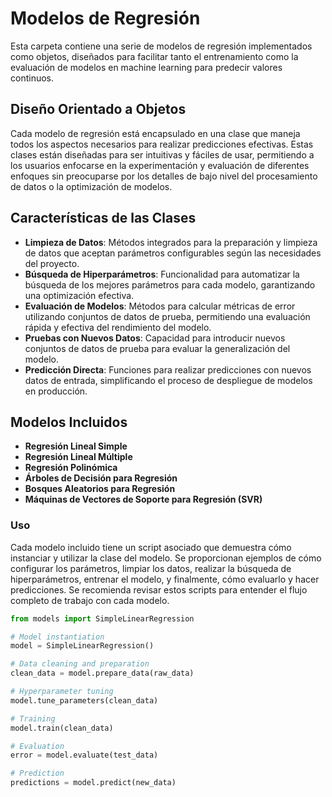 # Modelos de Regresión

Esta carpeta contiene una serie de modelos de regresión implementados como objetos, diseñados para facilitar tanto el entrenamiento como la evaluación de modelos en machine learning para predecir valores continuos.

## Diseño Orientado a Objetos

Cada modelo de regresión está encapsulado en una clase que maneja todos los aspectos necesarios para realizar predicciones efectivas. Estas clases están diseñadas para ser intuitivas y fáciles de usar, permitiendo a los usuarios enfocarse en la experimentación y evaluación de diferentes enfoques sin preocuparse por los detalles de bajo nivel del procesamiento de datos o la optimización de modelos.

## Características de las Clases

- **Limpieza de Datos**: Métodos integrados para la preparación y limpieza de datos que aceptan parámetros configurables según las necesidades del proyecto.
- **Búsqueda de Hiperparámetros**: Funcionalidad para automatizar la búsqueda de los mejores parámetros para cada modelo, garantizando una optimización efectiva.
- **Evaluación de Modelos**: Métodos para calcular métricas de error utilizando conjuntos de datos de prueba, permitiendo una evaluación rápida y efectiva del rendimiento del modelo.
- **Pruebas con Nuevos Datos**: Capacidad para introducir nuevos conjuntos de datos de prueba para evaluar la generalización del modelo.
- **Predicción Directa**: Funciones para realizar predicciones con nuevos datos de entrada, simplificando el proceso de despliegue de modelos en producción.

## Modelos Incluidos

- **Regresión Lineal Simple**
- **Regresión Lineal Múltiple**
- **Regresión Polinómica**
- **Árboles de Decisión para Regresión**
- **Bosques Aleatorios para Regresión**
- **Máquinas de Vectores de Soporte para Regresión (SVR)**

### Uso

Cada modelo incluido tiene un script asociado que demuestra cómo instanciar y utilizar la clase del modelo. Se proporcionan ejemplos de cómo configurar los parámetros, limpiar los datos, realizar la búsqueda de hiperparámetros, entrenar el modelo, y finalmente, cómo evaluarlo y hacer predicciones. Se recomienda revisar estos scripts para entender el flujo completo de trabajo con cada modelo.

```python
from models import SimpleLinearRegression

# Model instantiation
model = SimpleLinearRegression()

# Data cleaning and preparation
clean_data = model.prepare_data(raw_data)

# Hyperparameter tuning
model.tune_parameters(clean_data)

# Training
model.train(clean_data)

# Evaluation
error = model.evaluate(test_data)

# Prediction
predictions = model.predict(new_data)
```
